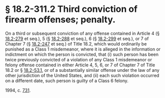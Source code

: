 # § 18.2-311.2 Third conviction of firearm offenses; penalty.

<p>On a third or subsequent conviction of any offense contained in Article 4 (§ <a href='http://law.lis.virginia.gov/vacode/18.2-279/'>18.2-279</a> et seq.), 5 (§ <a href='http://law.lis.virginia.gov/vacode/18.2-288/'>18.2-288</a> et seq.), 6 (§ <a href='http://law.lis.virginia.gov/vacode/18.2-299/'>18.2-299</a> et seq.), or 7 of Chapter 7 (§ <a href='http://law.lis.virginia.gov/vacode/18.2-247/'>18.2-247</a> et seq.) of Title 18.2, which would ordinarily be punished as a Class 1 misdemeanor, where it is alleged in the information or indictment on which the person is convicted, that (i) such person has been twice previously convicted of a violation of any Class 1 misdemeanor or felony offense contained in either Article 4, 5, 6, or 7 of Chapter 7 of Title 18.2 or § <a href='http://law.lis.virginia.gov/vacode/18.2-53.1/'>18.2-53.1</a>, or of a substantially similar offense under the law of any other jurisdiction of the United States, and (ii) each such violation occurred on a different date, such person is guilty of a Class 6 felony.</p><p>1994, c. <a href='http://lis.virginia.gov/cgi-bin/legp604.exe?941+ful+CHAP0731'>731</a>.</p>